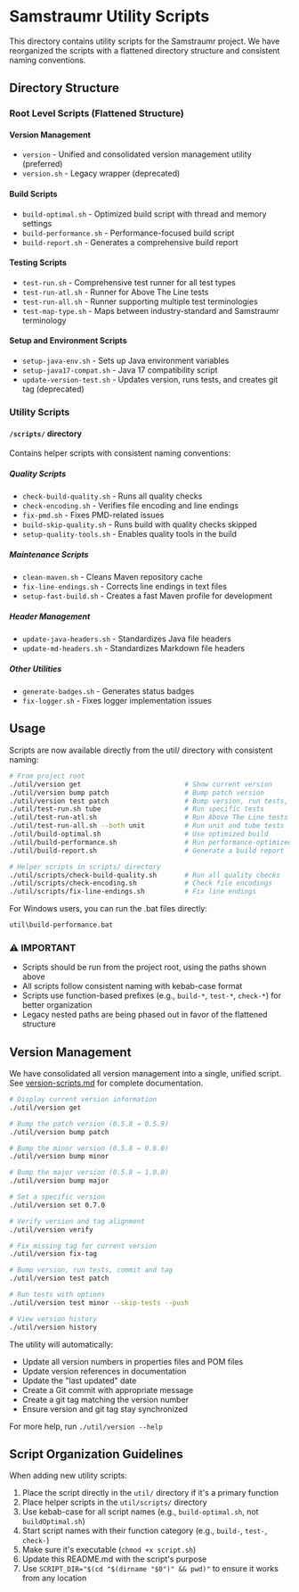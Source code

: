 <!-- 
Copyright (c) 2025 [Eric C. Mumford (@heymumford)](https://github.com/heymumford), Gemini Deep Research, Claude 3.7.
-->

# Samstraumr Utility Scripts

This directory contains utility scripts for the Samstraumr project. We have reorganized the scripts with a flattened directory structure and consistent naming conventions.

## Directory Structure

### Root Level Scripts (Flattened Structure)

#### Version Management

- `version` - Unified and consolidated version management utility (preferred)
- `version.sh` - Legacy wrapper (deprecated)

#### Build Scripts

- `build-optimal.sh` - Optimized build script with thread and memory settings
- `build-performance.sh` - Performance-focused build script
- `build-report.sh` - Generates a comprehensive build report

#### Testing Scripts

- `test-run.sh` - Comprehensive test runner for all test types
- `test-run-atl.sh` - Runner for Above The Line tests
- `test-run-all.sh` - Runner supporting multiple test terminologies
- `test-map-type.sh` - Maps between industry-standard and Samstraumr terminology

#### Setup and Environment Scripts

- `setup-java-env.sh` - Sets up Java environment variables
- `setup-java17-compat.sh` - Java 17 compatibility script
- `update-version-test.sh` - Updates version, runs tests, and creates git tag (deprecated)

### Utility Scripts

#### `/scripts/` directory

Contains helper scripts with consistent naming conventions:

##### Quality Scripts

- `check-build-quality.sh` - Runs all quality checks
- `check-encoding.sh` - Verifies file encoding and line endings
- `fix-pmd.sh` - Fixes PMD-related issues
- `build-skip-quality.sh` - Runs build with quality checks skipped
- `setup-quality-tools.sh` - Enables quality tools in the build

##### Maintenance Scripts

- `clean-maven.sh` - Cleans Maven repository cache
- `fix-line-endings.sh` - Corrects line endings in text files
- `setup-fast-build.sh` - Creates a fast Maven profile for development

##### Header Management

- `update-java-headers.sh` - Standardizes Java file headers
- `update-md-headers.sh` - Standardizes Markdown file headers

##### Other Utilities

- `generate-badges.sh` - Generates status badges
- `fix-logger.sh` - Fixes logger implementation issues

## Usage

Scripts are now available directly from the util/ directory with consistent naming:

```bash
# From project root
./util/version get                          # Show current version
./util/version bump patch                   # Bump patch version
./util/version test patch                   # Bump version, run tests, and tag
./util/test-run.sh tube                     # Run specific tests
./util/test-run-atl.sh                      # Run Above The Line tests
./util/test-run-all.sh --both unit          # Run unit and tube tests
./util/build-optimal.sh                     # Use optimized build
./util/build-performance.sh                 # Run performance-optimized build
./util/build-report.sh                      # Generate a build report

# Helper scripts in scripts/ directory
./util/scripts/check-build-quality.sh       # Run all quality checks
./util/scripts/check-encoding.sh            # Check file encodings
./util/scripts/fix-line-endings.sh          # Fix line endings
```

For Windows users, you can run the .bat files directly:

```cmd
util\build-performance.bat
```

### ⚠️ IMPORTANT

- Scripts should be run from the project root, using the paths shown above
- All scripts follow consistent naming with kebab-case format
- Scripts use function-based prefixes (e.g., `build-*`, `test-*`, `check-*`) for better organization
- Legacy nested paths are being phased out in favor of the flattened structure

## Version Management

We have consolidated all version management into a single, unified script.
See [version-scripts.md](../util/version-scripts.md) for complete documentation.

```bash
# Display current version information
./util/version get

# Bump the patch version (0.5.8 → 0.5.9)
./util/version bump patch

# Bump the minor version (0.5.8 → 0.6.0)
./util/version bump minor

# Bump the major version (0.5.8 → 1.0.0)
./util/version bump major

# Set a specific version
./util/version set 0.7.0

# Verify version and tag alignment
./util/version verify

# Fix missing tag for current version
./util/version fix-tag

# Bump version, run tests, commit and tag
./util/version test patch

# Run tests with options
./util/version test minor --skip-tests --push

# View version history
./util/version history
```

The utility will automatically:
- Update all version numbers in properties files and POM files
- Update version references in documentation
- Update the "last updated" date
- Create a Git commit with appropriate message
- Create a git tag matching the version number
- Ensure version and git tag stay synchronized

For more help, run `./util/version --help`

## Script Organization Guidelines

When adding new utility scripts:

1. Place the script directly in the `util/` directory if it's a primary function
2. Place helper scripts in the `util/scripts/` directory
3. Use kebab-case for all script names (e.g., `build-optimal.sh`, not `buildOptimal.sh`)
4. Start script names with their function category (e.g., `build-`, `test-`, `check-`)
5. Make sure it's executable (`chmod +x script.sh`)
6. Update this README.md with the script's purpose
7. Use `SCRIPT_DIR="$(cd "$(dirname "$0")" && pwd)"` to ensure it works from any location
